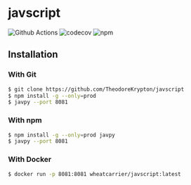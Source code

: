 # javscript

![Github Actions](https://github.com/TheodoreKrypton/javscript/workflows/test/badge.svg)
![codecov](https://codecov.io/gh/TheodoreKrypton/javscript/branch/master/graph/badge.svg)
![npm](https://img.shields.io/npm/v/javpy)
## Installation

### With Git
```bash
$ git clone https://github.com/TheodoreKrypton/javscript
$ npm install -g --only=prod
$ javpy --port 8081
```

### With npm
```bash
$ npm install -g --only=prod javpy
$ javpy --port 8081
```

### With Docker
```bash
$ docker run -p 8081:8081 wheatcarrier/javscript:latest
```
